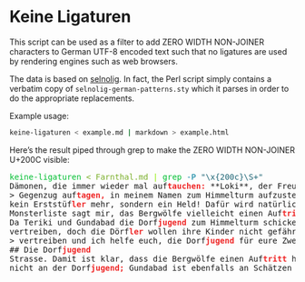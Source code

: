 # Keine Ligaturen

This script can be used as a filter to add ZERO WIDTH NON-JOINER
characters to German UTF-8 encoded text such that no ligatures are
used by rendering engines such as web browsers.

The data is based on
[selnolig](https://github.com/micoloretan/selnolig/). In fact, the
Perl script simply contains a verbatim copy of
`selnolig-german-patterns.sty` which it parses in order to do the
appropriate replacements.

Example usage:

```sh
keine-ligaturen < example.md | markdown > example.html
```

Here’s the result piped through grep to make the ZERO WIDTH NON-JOINER
U+200C visible:

<pre><font color="#00BF32">keine-ligaturen</font> <font color="#7CB02C">&lt;</font> <font color="#7CB02C">Farnthal.md</font> <font color="#8EEB00">|</font> <font color="#00BF32">grep</font> <font color="#04819E">-P</font> <font color="#206676">&quot;\x{200c}\S+&quot;</font>
Dämonen, die immer wieder mal auf‌<font color="#EF2828"><b>tauchen:</b></font> **Loki**, der Freund aller
&gt; Gegenzug auf‌<font color="#EF2828"><b>tagen,</b></font> in meinem Namen zum Himmelturm aufzusteigen und
kein Erststüf‌<font color="#EF2828"><b>ler</b></font> mehr, sondern ein Held! Dafür wird natürlich auch
Monsterliste sagt mir, das Bergwölfe vielleicht einen Auf‌<font color="#EF2828"><b>tritt</b></font> haben
Da Teriki und Gundabad die Dorf‌<font color="#EF2828"><b>jugend</b></font> zum Himmelturm schicken wollen,
vertreiben, doch die Dörf‌<font color="#EF2828"><b>ler</b></font> wollen ihre Kinder nicht gefährden.
&gt; vertreiben und ich helfe euch, die Dorf‌<font color="#EF2828"><b>jugend</b></font> für eure Zwecke zu
## Die Dorf‌<font color="#EF2828"><b>jugend</b></font>
Strasse. Damit ist klar, dass die Bergwölfe einen Auf‌<font color="#EF2828"><b>tritt</b></font> haben
nicht an der Dorf‌<font color="#EF2828"><b>jugend;</b></font> Gundabad ist ebenfalls an Schätzen
</pre>
